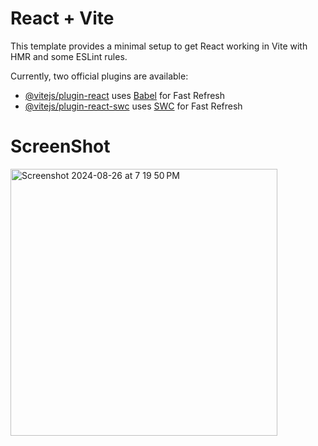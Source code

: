 # React + Vite

This template provides a minimal setup to get React working in Vite with HMR and some ESLint rules.

Currently, two official plugins are available:

- [@vitejs/plugin-react](https://github.com/vitejs/vite-plugin-react/blob/main/packages/plugin-react/README.md) uses [Babel](https://babeljs.io/) for Fast Refresh
- [@vitejs/plugin-react-swc](https://github.com/vitejs/vite-plugin-react-swc) uses [SWC](https://swc.rs/) for Fast Refresh


# ScreenShot
<img width="427" alt="Screenshot 2024-08-26 at 7 19 50 PM" src="https://github.com/user-attachments/assets/b541f230-80ad-4d9f-8241-025ae52cbf6b">
